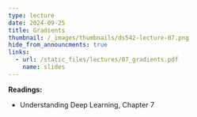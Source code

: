 ```yaml
---
type: lecture
date: 2024-09-25
title: Gradients
thumbnail: /_images/thumbnails/ds542-lecture-07.png
hide_from_announcments: true
links:
  - url: /static_files/lectures/07_gradients.pdf
    name: slides
---
```

**Readings:**
- Understanding Deep Learning, Chapter 7

